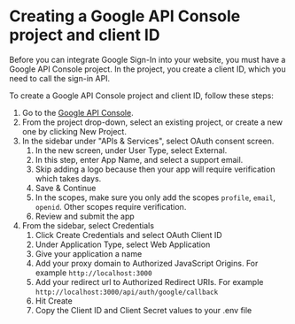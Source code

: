 # Creating a Google API Console project and client ID

Before you can integrate Google Sign-In into your website, you must have a Google API Console project. In the project, you create a client ID, which you need to call the sign-in API.

To create a Google API Console project and client ID, follow these steps:

1. Go to the [Google API Console](https://console.cloud.google.com/apis/credentials).
2. From the project drop-down, select an existing project, or create a new one by clicking New Project.
3. In the sidebar under "APIs & Services", select OAuth consent screen.
   1. In the new screen, under User Type, select External.
   2. In this step, enter App Name, and select a support email.
   3. Skip adding a logo because then your app will require verification which takes days.
   4. Save & Continue
   5. In the scopes, make sure you only add the scopes `profile`, `email`, `openid`. Other scopes require verification.
   6. Review and submit the app
4. From the sidebar, select Credentials
   1. Click Create Credentials and select OAuth Client ID
   2. Under Application Type, select Web Application
   3. Give your application a name
   4. Add your proxy domain to Authorized JavaScript Origins. For example `http://localhost:3000`
   5. Add your redirect url to Authorized Redirect URIs. For example `http://localhost:3000/api/auth/google/callback`
   6. Hit Create
   7. Copy the Client ID and Client Secret values to your .env file
